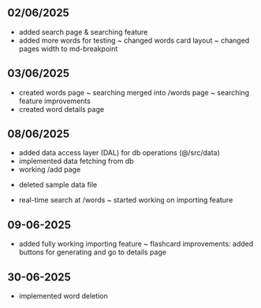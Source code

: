 ## 02/06/2025
+ added search page & searching feature
+ added more words for testing
~ changed words card layout
~ changed pages width to md-breakpoint

## 03/06/2025
+ created words page
~ searching merged into /words page
~ searching feature improvements
+ created word details page

## 08/06/2025
+ added data access layer (DAL) for db operations (@/src/data)
+ implemented data fetching from db
+ working /add page
- deleted sample data file
+ real-time search at /words
~ started working on importing feature

## 09-06-2025
+ added fully working importing feature
~ flashcard improvements: added buttons for generating and go to details page

## 30-06-2025
+ implemented word deletion